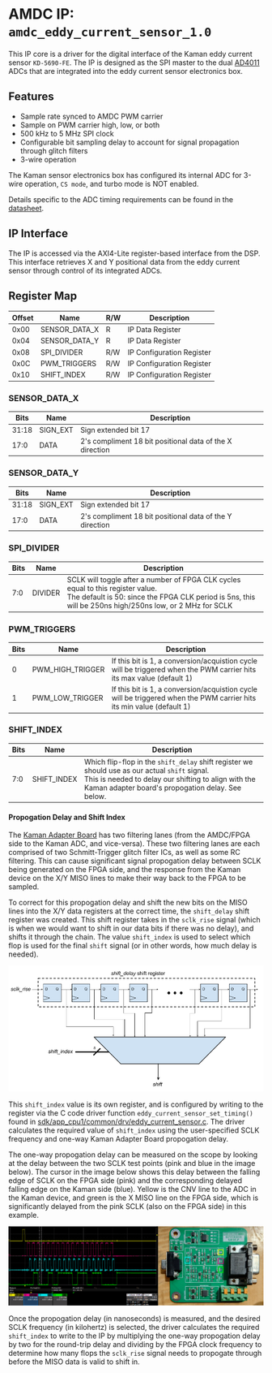 # AMDC IP: `amdc_eddy_current_sensor_1.0`

This IP core is a driver for the digital interface of the Kaman eddy current sensor `KD-5690-FE`. The IP is designed as the SPI master to the dual [AD4011](https://www.analog.com/media/en/technical-documentation/data-sheets/AD4003-4007-4011.pdf) ADCs that are integrated into the eddy current sensor electronics box.

## Features

- Sample rate synced to AMDC PWM carrier
- Sample on PWM carrier high, low, or both
- 500 kHz to 5 MHz SPI clock
- Configurable bit sampling delay to account for signal propagation through glitch filters
- 3-wire operation

The Kaman sensor electronics box has configured its internal ADC for 3-wire operation, `CS mode`, and turbo mode is NOT enabled.

Details specific to the ADC timing requirements can be found in the [datasheet](https://www.analog.com/media/en/technical-documentation/data-sheets/AD4003-4007-4011.pdf).
    
## IP Interface

The IP is accessed via the AXI4-Lite register-based interface from the DSP. This interface retrieves X and Y positional data from the eddy current sensor through control of its integrated ADCs.

## Register Map

| Offset | Name | R/W | Description |
| -- | -- | -- | -- |
| 0x00 | SENSOR_DATA_X | R   | IP Data Register |
| 0x04 | SENSOR_DATA_Y | R   | IP Data Register |
| 0x08 | SPI_DIVIDER   | R/W | IP Configuration Register |
| 0x0C | PWM_TRIGGERS  | R/W | IP Configuration Register |
| 0x10 | SHIFT_INDEX   | R/W | IP Configuration Register |


### SENSOR_DATA_X
| Bits | Name | Description |
| -- | -- | -- |
| 31:18 | SIGN_EXT | Sign extended bit 17 |
| 17:0  | DATA | 2's compliment 18 bit positional data of the X direction |

### SENSOR_DATA_Y
| Bits | Name | Description |
| -- | -- | -- |
| 31:18 | SIGN_EXT | Sign extended bit 17 |
| 17:0  | DATA | 2's compliment 18 bit positional data of the Y direction |

### SPI_DIVIDER
| Bits | Name | Description |
| -- | -- | -- |
| 7:0 | DIVIDER | SCLK will toggle after a number of FPGA CLK cycles equal to this register value. <br /> The default is 50: since the FPGA CLK period is 5ns, this will be 250ns high/250ns low, or 2 MHz for SCLK |

### PWM_TRIGGERS
| Bits | Name | Description |
| -- | -- | -- |
| 0 | PWM_HIGH_TRIGGER | If this bit is 1, a conversion/acquistion cycle will be triggered when the PWM carrier hits its max value (default 1) |
| 1 | PWM_LOW_TRIGGER | If this bit is 1, a conversion/acquistion cycle will be triggered when the PWM carrier hits its min value (default 1) |

### SHIFT_INDEX
| Bits | Name | Description |
| -- | -- | -- |
| 7:0 | SHIFT_INDEX | Which flip-flop in the `shift_delay` shift register we should use as our actual `shift` signal. <br /> This is needed to delay our shifting to align with the Kaman adapter board's propogation delay. See below. |

#### Propogation Delay and Shift Index

The [Kaman Adapter Board](https://github.com/Severson-Group/AMDC-Hardware/tree/develop/Accessories/Kaman_IO_ConverterBoard) has two filtering lanes (from the AMDC/FPGA side to the Kaman ADC, and vice-versa). These two filtering lanes are each comprised of two Schmitt-Trigger glitch filter ICs, as well as some RC filtering. This can cause significant signal propogation delay between SCLK being generated on the FPGA side, and the response from the Kaman device on the X/Y MISO lines to make their way back to the FPGA to be sampled.

To correct for this propogation delay and shift the new bits on the MISO lines into the X/Y data registers at the correct time, the `shift_delay` shift register was created. This shift register takes in the `sclk_rise` signal (which is when we would want to shift in our data bits if there was no delay), and shifts it through the chain. The value `shift_index` is used to select which flop is used for the final `shift` signal (or in other words, how much delay is needed).

![Shift block design](shift_delay.png)

This `shift_index` value is its own register, and is configured by writing to the register via the C code driver function `eddy_current_sensor_set_timing()` found in [sdk/app_cpu1/common/drv/eddy_current_sensor.c](https://github.com/Severson-Group/AMDC-Firmware/blob/v1.0.x/sdk/app_cpu1/common/drv/eddy_current_sensor.c). The driver calculates the required value of `shift_index` using the user-specified SCLK frequency and one-way Kaman Adapter Board propogation delay.

The one-way propogation delay can be measured on the scope by looking at the delay between the two SCLK test points (pink and blue in the image below). The cursor in the image below shows this delay between the falling edge of SCLK on the FPGA side (pink) and the corresponding delayed falling edge on the Kaman side (blue). Yellow is the CNV line to the ADC in the Kaman device, and green is the X MISO line on the FPGA side, which is significantly delayed from the pink SCLK (also on the FPGA side) in this example.

![Scope delay and REV C Kaman Adapter Board](scope_delay.png)

Once the propogation delay (in nanoseconds) is measured, and the desired SCLK frequency (in kilohertz) is selected, the driver calculates the required `shift_index` to write to the IP by multiplying the one-way propogation delay by two for the round-trip delay and dividing by the FPGA clock frequency to determine how many flops the `sclk_rise` signal needs to propogate through before the MISO data is valid to shift in.

